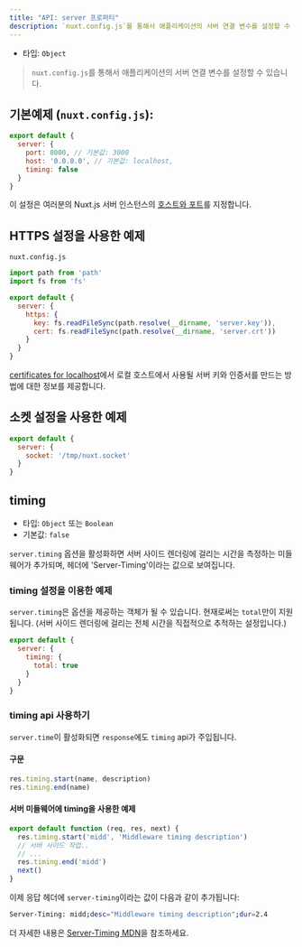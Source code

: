 ```yaml
---
title: "API: server 프로퍼티"
description: `nuxt.config.js`를 통해서 애플리케이션의 서버 연결 변수를 설정할 수 있습니다.
---
```


- 타입: `Object`

> `nuxt.config.js`를 통해서 애플리케이션의 서버 연결 변수를 설정할 수 있습니다.

## 기본예제 (`nuxt.config.js`):

```js
export default {
  server: {
    port: 8000, // 기본값: 3000
    host: '0.0.0.0', // 기본값: localhost,
    timing: false
  }
}
```

이 설정은 여러분의 Nuxt.js 서버 인스턴스의 [호스트와 포트](/faq/host-port)를 지정합니다.

## HTTPS 설정을 사용한 예제

`nuxt.config.js`
```js
import path from 'path'
import fs from 'fs'

export default {
  server: {
    https: {
      key: fs.readFileSync(path.resolve(__dirname, 'server.key')),
      cert: fs.readFileSync(path.resolve(__dirname, 'server.crt'))
    }
  }
}
```

[certificates for localhost](https://letsencrypt.org/docs/certificates-for-localhost/)에서 로컬 호스트에서 사용될 서버 키와 인증서를 만드는 방법에 대한 정보를 제공합니다.


## 소켓 설정을 사용한 예제

```js
export default {
  server: {
    socket: '/tmp/nuxt.socket'
  }
}
```

## timing

- 타입: `Object` 또는 `Boolean`
- 기본값: `false`

`server.timing` 옵션을 활성화하면 서버 사이드 렌더링에 걸리는 시간을 측정하는 미들웨어가 추가되며, 헤더에 'Server-Timing'이라는 값으로 보여집니다.

### timing 설정을 이용한 예제

`server.timing`은 옵션을 제공하는 객체가 될 수 있습니다. 현재로써는 `total`만이 지원됩니다. (서버 사이드 렌더링에 걸리는 전체 시간을 직접적으로 추적하는 설정입니다.)

```js
export default {
  server: {
    timing: {
      total: true
    }
  }
}
```

### timing api 사용하기

`server.time`이 활성화되면 `response`에도 `timing` api가 주입됩니다.

#### 구문

```js
res.timing.start(name, description)
res.timing.end(name)
```

#### 서버 미들웨어에 timing을 사용한 예제

```js
export default function (req, res, next) {
  res.timing.start('midd', 'Middleware timing description')
  // 서버 사이드 작업..
  // ...
  res.timing.end('midd')
  next()
}
```

이제 응답 헤더에 `server-timing`이라는 값이 다음과 같이 추가됩니다:

```bash
Server-Timing: midd;desc="Middleware timing description";dur=2.4
```

더 자세한 내용은 [Server-Timing MDN](https://developer.mozilla.org/en-US/docs/Web/HTTP/Headers/Server-Timing)을 참조하세요.
